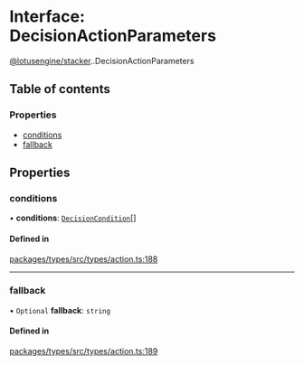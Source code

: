 # Interface: DecisionActionParameters

[@lotusengine/stacker](../wiki/@lotusengine.stacker).[<internal>](../wiki/@lotusengine.stacker.%3Cinternal%3E).DecisionActionParameters

## Table of contents

### Properties

- [conditions](../wiki/@lotusengine.stacker.%3Cinternal%3E.DecisionActionParameters#conditions)
- [fallback](../wiki/@lotusengine.stacker.%3Cinternal%3E.DecisionActionParameters#fallback)

## Properties

### conditions

• **conditions**: [`DecisionCondition`](../wiki/@lotusengine.stacker.%3Cinternal%3E.DecisionCondition)[]

#### Defined in

[packages/types/src/types/action.ts:188](https://github.com/lotusengine/sdk/blob/f1f5297/packages/types/src/types/action.ts#L188)

___

### fallback

• `Optional` **fallback**: `string`

#### Defined in

[packages/types/src/types/action.ts:189](https://github.com/lotusengine/sdk/blob/f1f5297/packages/types/src/types/action.ts#L189)
